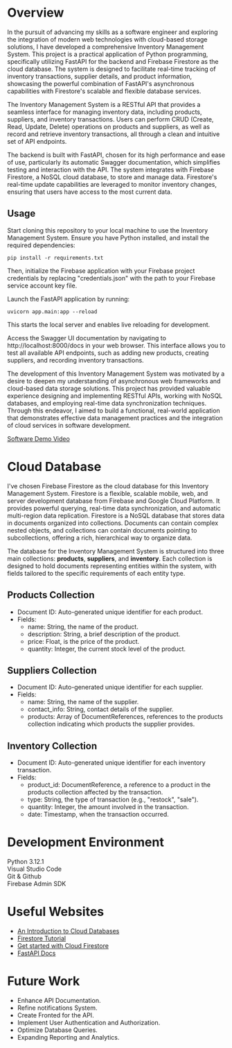 # Overview

In the pursuit of advancing my skills as a software engineer and exploring the integration of modern web technologies with cloud-based storage solutions, I have developed a comprehensive Inventory Management System. This project is a practical application of Python programming, specifically utilizing FastAPI for the backend and Firebase Firestore as the cloud database. The system is designed to facilitate real-time tracking of inventory transactions, supplier details, and product information, showcasing the powerful combination of FastAPI's asynchronous capabilities with Firestore's scalable and flexible database services.

The Inventory Management System is a RESTful API that provides a seamless interface for managing inventory data, including products, suppliers, and inventory transactions. Users can perform CRUD (Create, Read, Update, Delete) operations on products and suppliers, as well as record and retrieve inventory transactions, all through a clean and intuitive set of API endpoints.

The backend is built with FastAPI, chosen for its high performance and ease of use, particularly its automatic Swagger documentation, which simplifies testing and interaction with the API. The system integrates with Firebase Firestore, a NoSQL cloud database, to store and manage data. Firestore's real-time update capabilities are leveraged to monitor inventory changes, ensuring that users have access to the most current data.

## Usage

Start cloning this repository to your local machine to use the Inventory Management System. Ensure you have Python installed, and install the required dependencies:

```
pip install -r requirements.txt
```

Then, initialize the Firebase application with your Firebase project credentials by replacing "credentials.json" with the path to your Firebase service account key file.

Launch the FastAPI application by running:

```
uvicorn app.main:app --reload
```

This starts the local server and enables live reloading for development.

Access the Swagger UI documentation by navigating to http://localhost:8000/docs in your web browser. This interface allows you to test all available API endpoints, such as adding new products, creating suppliers, and recording inventory transactions.

The development of this Inventory Management System was motivated by a desire to deepen my understanding of asynchronous web frameworks and cloud-based data storage solutions. This project has provided valuable experience designing and implementing RESTful APIs, working with NoSQL databases, and employing real-time data synchronization techniques. Through this endeavor, I aimed to build a functional, real-world application that demonstrates effective data management practices and the integration of cloud services in software development.

[Software Demo Video](https://youtu.be/1rECmI4SRow)

# Cloud Database

I've chosen Firebase Firestore as the cloud database for this Inventory Management System. Firestore is a flexible, scalable mobile, web, and server development database from Firebase and Google Cloud Platform. It provides powerful querying, real-time data synchronization, and automatic multi-region data replication. Firestore is a NoSQL database that stores data in documents organized into collections. Documents can contain complex nested objects, and collections can contain documents pointing to subcollections, offering a rich, hierarchical way to organize data.

The database for the Inventory Management System is structured into three main collections: **products**, **suppliers**, and **inventory**. Each collection is designed to hold documents representing entities within the system, with fields tailored to the specific requirements of each entity type.

## Products Collection

-   Document ID: Auto-generated unique identifier for each product.
-   Fields:
    -   name: String, the name of the product.
    -   description: String, a brief description of the product.
    -   price: Float, is the price of the product.
    -   quantity: Integer, the current stock level of the product.

## Suppliers Collection

-   Document ID: Auto-generated unique identifier for each supplier.
-   Fields:
    -   name: String, the name of the supplier.
    -   contact_info: String, contact details of the supplier.
    -   products: Array of DocumentReferences, references to the products collection indicating which products the supplier provides.

## Inventory Collection

-   Document ID: Auto-generated unique identifier for each inventory transaction.
-   Fields:
    -   product_id: DocumentReference, a reference to a product in the products collection affected by the transaction.
    -   type: String, the type of transaction (e.g., "restock", "sale").
    -   quantity: Integer, the amount involved in the transaction.
    -   date: Timestamp, when the transaction occurred.

# Development Environment

Python 3.12.1  
Visual Studio Code  
Git & Github  
Firebase Admin SDK

# Useful Websites

-   [An Introduction to Cloud Databases](https://www.oreilly.com/library/view/an-introduction-to/9781492044857/ch01.html)
-   [Firestore Tutorial](https://firebase.google.com/docs/firestore)
-   [Get started with Cloud Firestore](https://firebase.google.com/docs/firestore/quickstart#locked-mode)
-   [FastAPI Docs](https://fastapi.tiangolo.com/)

# Future Work

-   Enhance API Documentation.
-   Refine notifications System.
-   Create Fronted for the API.
-   Implement User Authentication and Authorization.
-   Optimize Database Queries.
-   Expanding Reporting and Analytics.
